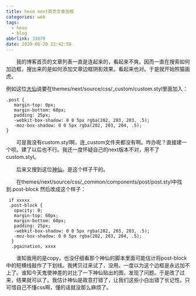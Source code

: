 ```yaml
---
title: hexo next首页文章加框
categories: web
tags:
  - hexo
  - blog
abbrlink: 33070
date: 2020-06-20 22:42:59
---
```


&emsp;&emsp;我的博客首页的文章列表一直是连起来的，看起来不爽。因而一直在搜索如何加边框，搜出来的是如何添加文章边框阴影效果。看起来也对。于是就开始照猫画虎。
<!-- more -->

例如这位[大仙](https://www.jianshu.com/p/428244cd2caa)说要在themes/next/source/css/\_custom/custom.styl里面加入：
```
.post {
   margin-top: 0px;
   margin-bottom: 60px;
   padding: 25px;
   -webkit-box-shadow: 0 0 5px rgba(202, 203, 203, .5);
   -moz-box-shadow: 0 0 5px rgba(202, 203, 204, .5);
}

```
&emsp;&emsp;可是我没有custom.styl啊，连\_custom文件夹都没有啊。咋办呢？直接建一个呗。建了以后也不行。我还一度怀疑自己的next版本不对，用不了custom.styl。

&emsp;&emsp;后来又搜到这位[神仙](https://blog.csdn.net/qq_39119496/article/details/103372437?utm_medium=distribute.pc_relevant_t0.none-task-blog-BlogCommendFromMachineLearnPai2-1.nonecase&depth_1-utm_source=distribute.pc_relevant_t0.none-task-blog-BlogCommendFromMachineLearnPai2-1.nonecase)。是这个样子干的。

&emsp;&emsp;在themes/next/source/css/\_common/components/post/post.styl中找到.post-block
然后改成这个样子：
```
 if xxxxx
 .post-block {
   opacity: 0;
   margin-top: 60px;
   margin-bottom: 60px;
   padding: 25px;
   -webkit-box-shadow: 0 0 5px rgba(202, 203, 203, .5);
   -moz-box-shadow: 0 0 5px rgba(202, 203, 204, .5);
  }
  .pgaination, xxxx
```
&emsp;&emsp;谁知我用的是copy，也没仔细看那个神仙的脚本里面可能估计将post-block中的短横线敲作了下划线。我拷贝过来试了，没用。一度以为这个边框是永远加不上了。谁知今天鬼使神差的对比了一下神仙贴出的图，发现了问题。于是改了过来，结果就可以了。我估计神仙是故意打错了，让我们这些小白出错了长记性。只可惜自己不懂css啊，懂的话就没那么麻烦了。
